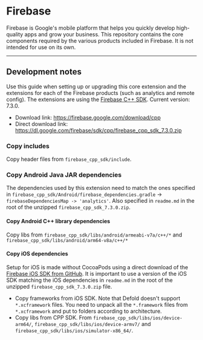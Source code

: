 # Firebase
Firebase is Google's mobile platform that helps you quickly develop high-quality apps and grow your business. This repository contains the core components required by the various products included in Firebase. It is not intended for use on its own.

---

## Development notes
Use this guide when setting up or upgrading this core extension and the extensions for each of the Firebase products (such as analytics and remote config). The extensions are using the [Firebase C++ SDK](https://firebase.google.com/docs/cpp/setup). Current version: 7.3.0.

* Download link: https://firebase.google.com/download/cpp
* Direct download link: https://dl.google.com/firebase/sdk/cpp/firebase_cpp_sdk_7.3.0.zip


### Copy includes
Copy header files from `firebase_cpp_sdk/include`.


### Copy Android Java JAR dependencies
The dependencies used by this extension need to match the ones specified in `firebase_cpp_sdk/Android/firebase_dependencies.gradle` -> `firebaseDependenciesMap -> 'analytics'`. Also specified in `readme.md` in the root of the unzipped `firebase_cpp_sdk_7.3.0.zip`.


#### Copy Android C++ library dependencies
Copy libs from `firebase_cpp_sdk/libs/android/armeabi-v7a/c++/*` and `firebase_cpp_sdk/libs/android/arm64-v8a/c++/*`


#### Copy iOS dependencies
Setup for iOS is made without CocoaPods using a direct download of the [Firebase iOS SDK from GitHub](https://github.com/firebase/firebase-ios-sdk/releases). It is important to use a version of the iOS SDK matching the iOS dependencies in `readme.md` in the root of the unzipped `firebase_cpp_sdk_7.3.0.zip` file.

* Copy frameworks from iOS SDK. Note that Defold doesn't support `*.xcframework` files. You need to unpack all the `*.framework` files from `*.xcframework` and put to folders according to architecture.
* Copy libs from CPP SDK. From `firebase_cpp_sdk/libs/ios/device-arm64/`, `firebase_cpp_sdk/libs/ios/device-armv7/` and `firebase_cpp_sdk/libs/ios/simulator-x86_64/`.
